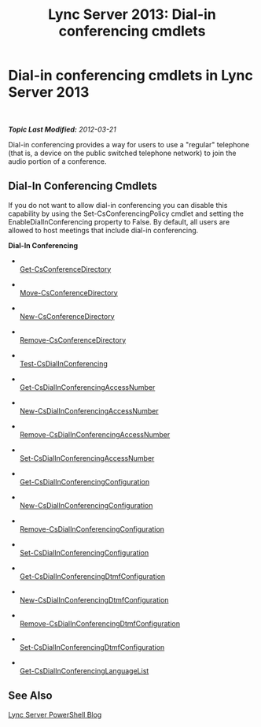 ﻿---
title: 'Lync Server 2013: Dial-in conferencing cmdlets'
TOCTitle: Dial-in conferencing cmdlets
ms:assetid: 0718f82a-91c4-466f-8443-a85002deaa48
ms:mtpsurl: https://technet.microsoft.com/en-us/library/Gg415630(v=OCS.15)
ms:contentKeyID: 48183320
ms.date: 07/23/2014
mtps_version: v=OCS.15
---

<div data-xmlns="http://www.w3.org/1999/xhtml">

<div class="topic" data-xmlns="http://www.w3.org/1999/xhtml" data-msxsl="urn:schemas-microsoft-com:xslt" data-cs="http://msdn.microsoft.com/en-us/">

<div data-asp="http://msdn2.microsoft.com/asp">

# Dial-in conferencing cmdlets in Lync Server 2013

</div>

<div id="mainSection">

<div id="mainBody">

<span> </span>

_**Topic Last Modified:** 2012-03-21_

Dial-in conferencing provides a way for users to use a "regular" telephone (that is, a device on the public switched telephone network) to join the audio portion of a conference.

<div>

## Dial-In Conferencing Cmdlets

If you do not want to allow dial-in conferencing you can disable this capability by using the Set-CsConferencingPolicy cmdlet and setting the EnableDialInConferencing property to False. By default, all users are allowed to host meetings that include dial-in conferencing.

**Dial-In Conferencing**

  - <span></span>  
    [Get-CsConferenceDirectory](get-csconferencedirectory.md)

  - <span></span>  
    [Move-CsConferenceDirectory](move-csconferencedirectory.md)

  - <span></span>  
    [New-CsConferenceDirectory](new-csconferencedirectory.md)

  - <span></span>  
    [Remove-CsConferenceDirectory](remove-csconferencedirectory.md)

<!-- end list -->

  - <span></span>  
    [Test-CsDialInConferencing](test-csdialinconferencing.md)

<!-- end list -->

  - <span></span>  
    [Get-CsDialInConferencingAccessNumber](get-csdialinconferencingaccessnumber.md)

  - <span></span>  
    [New-CsDialInConferencingAccessNumber](new-csdialinconferencingaccessnumber.md)

  - <span></span>  
    [Remove-CsDialInConferencingAccessNumber](remove-csdialinconferencingaccessnumber.md)

  - <span></span>  
    [Set-CsDialInConferencingAccessNumber](set-csdialinconferencingaccessnumber.md)

<!-- end list -->

  - <span></span>  
    [Get-CsDialInConferencingConfiguration](get-csdialinconferencingconfiguration.md)

  - <span></span>  
    [New-CsDialInConferencingConfiguration](new-csdialinconferencingconfiguration.md)

  - <span></span>  
    [Remove-CsDialInConferencingConfiguration](remove-csdialinconferencingconfiguration.md)

  - <span></span>  
    [Set-CsDialInConferencingConfiguration](set-csdialinconferencingconfiguration.md)

<!-- end list -->

  - <span></span>  
    [Get-CsDialInConferencingDtmfConfiguration](get-csdialinconferencingdtmfconfiguration.md)

  - <span></span>  
    [New-CsDialInConferencingDtmfConfiguration](new-csdialinconferencingdtmfconfiguration.md)

  - <span></span>  
    [Remove-CsDialInConferencingDtmfConfiguration](remove-csdialinconferencingdtmfconfiguration.md)

  - <span></span>  
    [Set-CsDialInConferencingDtmfConfiguration](set-csdialinconferencingdtmfconfiguration.md)

<!-- end list -->

  - <span></span>  
    [Get-CsDialInConferencingLanguageList](get-csdialinconferencinglanguagelist.md)

</div>

<div>

## See Also


[Lync Server PowerShell Blog](http://go.microsoft.com/fwlink/p/?linkid=203150)  
  

</div>

</div>

<span> </span>

</div>

</div>

</div>

